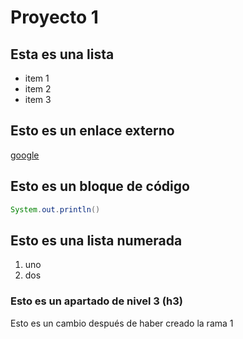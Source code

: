 # Proyecto 1
## Esta es una lista
* item 1
* item 2
* item 3
## Esto es un enlace externo
[google](http://www.google.es)

## Esto es un bloque de código
```java
System.out.println()
```

## Esto es una lista numerada
1. uno
2. dos

### Esto es un apartado de nivel 3 (h3)
Esto es un cambio después de haber creado la rama 1
